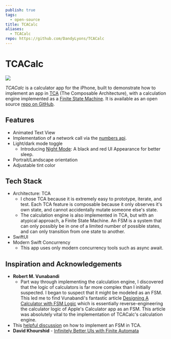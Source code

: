 ```yaml
---
publish: true
tags:
  - open-source
title: TCACalc
aliases:
  - TCACalc
repo: https://github.com/DandyLyons/TCACalc
---
```

# TCACalc

![](https://raw.githubusercontent.com/DandyLyons/TCACalc/main/TCACalc/README/RocketSim_Recording_iPhone_14_Pro_2023-09-12_15.38.38.gif) 

*TCACalc* is a calculator app for the iPhone, built to demonstrate how to implement an app in [TCA](https://github.com/pointfreeco/swift-composable-architecture) (The Composable Architecture), with a calculation engine implemented as a [Finite State Machine](https://en.wikipedia.org/wiki/Finite-state_machine). It is available as an open source [repo on GitHub](https://github.com/DandyLyons/TCACalc). 

## Features
- Animated Text View
- Implementation of a network call via the [numbers api](http://numbersapi.com/#42). 
- Light/dark mode toggle
    - Introducing [Night Mode](https://github.com/DandyLyons/PlusNightMode): A black and red UI Appearance for better sleep.
- Portrait/Landscape orientation
- Adjustable tint color

## Tech Stack
- Architecture: TCA
    - I chose TCA because it is extremely easy to prototype, iterate, and test. Each TCA feature is composable because it only observes it's own state, and cannot accidentally mutate someone else's state.
    - The calculation engine is also implemented in TCA, but with an atypical approach, a Finite State Machine. An FSM is a system that can only possibly be in one of a limited number of possible states, and can only transition from one state to another.
- SwiftUI
- Modern Swift Concurrency
    - This app uses only modern concurrency tools such as async await.

## Inspiration and Acknowledgements
- **Robert M. Vunabandi**
    - Part way through implementing the calculation engine, I discovered that the logic of calculators is far more complex than I initially suspected. I began to suspect that it might be modeled as an FSM. This led me to find Vunabandi's fantastic article [Designing A Calculator with FSM Logic](https://rvunabandi.medium.com/making-a-calculator-in-javascript-64193ea6a492) which is essentially reverse-engineering the calculator logic of Apple's Calculator app as an FSM. This article was absolutely vital to the implementation of TCACalc's calculation engine.
- This [helpful discussion](https://forums.swift.org/t/tca-and-state-chart/50583) on how to implement an FSM in TCA.
- **David Khourshid** - [Infinitely Better UIs with Finite Automata](https://www.youtube.com/watch?v=VU1NKX6Qkxc)
